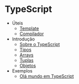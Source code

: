 # TypeScript

- Úteis
    - [Template](template.md)
    - [Compilador](compilador.md)
- Introdução
    - [Sobre o TypeScript](about.md)
    - [Tipos](tipos.md)
    - [Arrays](arrays.md)
    - [Tuplas](tuplas.md)
    - [Objetos](objetos.md)
- Exemplos
    - [Olá mundo em TypeScript](ex-ola-mundo.md)
